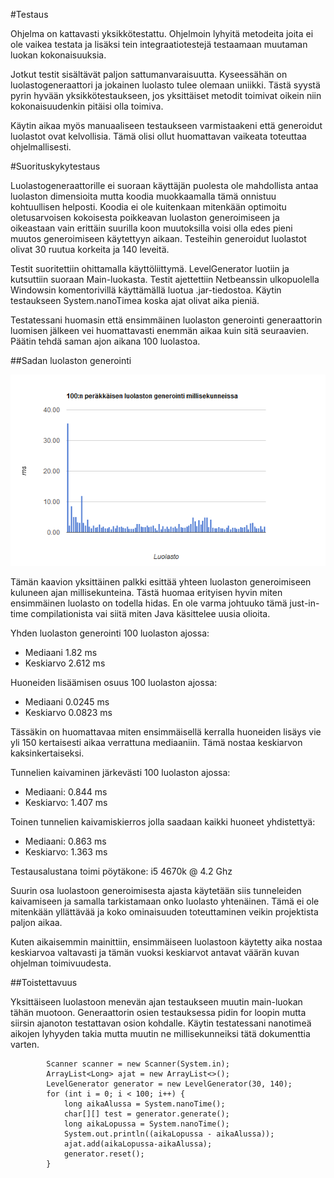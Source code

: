 #Testaus

Ohjelma on kattavasti yksikkötestattu. Ohjelmoin lyhyitä metodeita joita ei ole vaikea testata ja lisäksi tein integraatiotestejä testaamaan muutaman luokan kokonaisuuksia.

Jotkut testit sisältävät paljon sattumanvaraisuutta. Kyseessähän on luolastogeneraattori ja jokainen luolasto tulee olemaan uniikki. Tästä syystä pyrin hyvään yksikkötestaukseen, jos yksittäiset metodit toimivat oikein niin kokonaisuudenkin pitäisi olla toimiva.

Käytin aikaa myös manuaaliseen testaukseen varmistaakeni että generoidut luolastot ovat kelvollisia. Tämä olisi ollut huomattavan vaikeata toteuttaa ohjelmallisesti.

#Suorituskykytestaus

Luolastogeneraattorille ei suoraan käyttäjän puolesta ole mahdollista antaa luolaston dimensioita mutta koodia muokkaamalla tämä onnistuu kohtuullisen helposti. Koodia ei ole kuitenkaan mitenkään optimoitu oletusarvoisen kokoisesta poikkeavan luolaston generoimiseen ja oikeastaan vain erittäin suurilla koon muutoksilla voisi olla edes pieni muutos generoimiseen käytettyyn aikaan. Testeihin generoidut luolastot olivat 30 ruutua korkeita ja 140 leveitä.

Testit suoritettiin ohittamalla käyttöliittymä. LevelGenerator luotiin ja kutsuttiin suoraan Main-luokasta. Testit ajettettiin Netbeanssin ulkopuolella Windowsin komentorivillä käyttämällä luotua .jar-tiedostoa. Käytin testaukseen System.nanoTimea koska ajat olivat aika pieniä. 

Testatessani huomasin että ensimmäinen luolaston generointi generaattorin luomisen jälkeen vei huomattavasti enemmän aikaa kuin sitä seuraavien. Päätin tehdä saman ajon aikana 100 luolastoa.


##Sadan luolaston generointi

![100 luolaston generoinnin kaavio](/docs/100generointia.png)

Tämän kaavion yksittäinen palkki esittää yhteen luolaston generoimiseen kuluneen ajan millisekunteina. Tästä huomaa erityisen hyvin miten ensimmäinen luolasto on todella hidas. En ole varma johtuuko tämä just-in-time compilationista vai siitä miten Java käsittelee uusia olioita.


Yhden luolaston generointi 100 luolaston ajossa:

* Mediaani 1.82 ms
* Keskiarvo 2.612 ms


Huoneiden lisäämisen osuus 100 luolaston ajossa:

* Mediaani 0.0245 ms
* Keskiarvo 0.0823 ms

Tässäkin on huomattavaa miten ensimmäisellä kerralla huoneiden lisäys vie yli 150 kertaisesti aikaa verrattuna mediaaniin. Tämä nostaa keskiarvon kaksinkertaiseksi.


Tunnelien kaivaminen järkevästi 100 luolaston ajossa:

* Mediaani: 0.844 ms
* Keskiarvo: 1.407 ms


Toinen tunnelien kaivamiskierros jolla saadaan kaikki huoneet yhdistettyä:

* Mediaani: 0.863 ms
* Keskiarvo: 1.363 ms


Testausalustana toimi pöytäkone: i5 4670k @ 4.2 Ghz


Suurin osa luolastoon generoimisesta ajasta käytetään siis tunneleiden kaivamiseen ja samalla tarkistamaan onko luolasto yhtenäinen. Tämä ei ole mitenkään yllättävää ja koko ominaisuuden toteuttaminen veikin projektista paljon aikaa.

Kuten aikaisemmin mainittiin, ensimmäiseen luolastoon käytetty aika nostaa keskiarvoa valtavasti ja tämän vuoksi keskiarvot antavat väärän kuvan ohjelman toimivuudesta.

##Toistettavuus

Yksittäiseen luolastoon menevän ajan testaukseen muutin main-luokan tähän muotoon. Generaattorin osien testauksessa pidin for loopin mutta siirsin ajanoton testattavan osion kohdalle. Käytin testatessani nanotimeä aikojen lyhyyden takia mutta muutin ne millisekunneiksi tätä dokumenttia varten.

```
        Scanner scanner = new Scanner(System.in);
        ArrayList<Long> ajat = new ArrayList<>();
        LevelGenerator generator = new LevelGenerator(30, 140);
        for (int i = 0; i < 100; i++) {
            long aikaAlussa = System.nanoTime();
            char[][] test = generator.generate();
            long aikaLopussa = System.nanoTime();
            System.out.println((aikaLopussa - aikaAlussa));
            ajat.add(aikaLopussa-aikaAlussa);
            generator.reset();
        }
```

